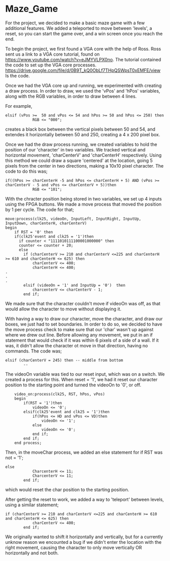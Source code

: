 # Maze_Game

For the project, we decided to make a basic maze game with a few additional features. We added a teleported to move between 'levels', a reset, so you can start the game over, and a win screen once you reach the end. 

To begin the project, we first found a VGA core with the help of Ross. Ross sent us a link to a VGA core tutorial, found on https://www.youtube.com/watch?v=eJMYVLPX0no. The tutorial contained the code to set up the VGA core processes. https://drive.google.com/file/d/0B9T_kQ0ObLf7THpQSWpsT0xEMFE/view Is the code. 

Once we had the VGA core up and running, we experimented with creating a draw process. In order to draw, we used the 'vPos' and 'hPos' variables, along with the RGB variables, in order to draw between 4 lines. 

For example,

	elsif (vPos >=  50 and vPos <= 54 and hPos >= 50 and hPos <= 250) then
				RGB <= "000";
        
creates a black box between the vertical pixels between 50 and 54, and extendes it horizontally between 50 and 250, creating a 
4 x 200 pixel box. 

Once we had the draw process running, we created variables to hold the position of our 'character' in two variables. We tracked vertical and horizontal movement, 'charCenterV' and 'charCenterH' respectively. Using this method we could draw a square 'centered' at the location, going 5 pixels from the center in two directions, making a 10x10 pixel character. The code to do this was; 

	if((hPos >= charCenterH -5 and hPos <= charCenterH + 5) AND (vPos >= charCenterV - 5 and vPos <= charCenterV + 5))then
				RGB <= "101";
        
With the chracter position being stored in two variables, we set up 4 inputs using the FPGA buttons. We made a move process that moved the position by 1 per cycle. The code for that; 

	move:process(clk25, videoOn, InputLeft, InputRight, InputUp, InputDown, charCenterH, charCenterV)
	begin 
		if RST = '0' then
		if(clk25'event and clk25 = '1')then
		  if counter < "1111010111100001000000" then
		  counter <= counter + 20;
		  else
			if (charCenterV >= 210 and charCenterV <=225 and charCenterH >= 610 and charCenterH <= 625) then
				charCenterV <= 400;
				charCenterH <= 400;
	.
	.
	.
			elsif (videoOn = '1' and InputUp = '0')  then
				charcenterV <= charCenterV - 1;
			end if;
			

We made sure that the character couldn't move if videoOn was off, as that would allow the character to move without displaying it. 

With having a way to draw our character, move the character, and draw our boxes, we just had to set boundaries. In order to do so, we decided to have the move process check to make sure that our 'char' wasn't up against where we drew out line. Before allowing any movement, we put in an if statement that would check if it was within 6 pixels of a side of a wall. If it was, it didn't allow the character ot move in that direction, having no commands. The code was; 

	elsif (charCenterV = 245) then -- middle from bottom
			--
      
      
 The videoOn variable was tied to our reset input, which was on a switch. We created a process for this. When reset = '1', we had it reset our character position to the starting point and turned the videoOn to '0', or off. 
 
		video_on:process(clk25, RST, hPos, vPos)
		begin
			if(RST = '1')then
				videoOn <= '0';
			elsif(clk25'event and clk25 = '1')then
				if(hPos <= HD and vPos <= VD)then
					videoOn <= '1';
				else
					videoOn <= '0';
				end if;
			end if;
		end process;
		
Then, in the moveChar process, we added an else statement for if RST was not = '1'; 

	else 
				CharcenterH <= 11;
				CharcenterV <= 11;
			end if;
			
which would reset the char position to the starting position. 

After getting the reset to work, we added a way to 'teleport' between levels, using a similar statement; 

	if (charCenterV >= 210 and charCenterV <=225 and charCenterH >= 610 and charCenterH <= 625) then
				charCenterV <= 400;
			end if;
			
We originally wanted to shift it horizontally and vertically, but for a currently unknow reason we encounted a bug if we didn't enter the location with the right movement, causing the character to only move vertically OR horizontally and not both. 


		



 
 
